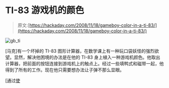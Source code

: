 # TI-83 游戏机的颜色

> 原文:[https://hackaday.com/2008/11/18/gameboy-color-in-a-ti-83/](https://hackaday.com/2008/11/18/gameboy-color-in-a-ti-83/)

![gb_ti](../Images/3e816311687ae86e6a92a2beeaaafffd.png "gb_ti")

[马克]有一个坏掉的 TI-83 图形计算器，在数学课上有一种玩口袋妖怪的强烈欲望。显然，解决他困境的办法是在他的 TI-83 身上植入一种游戏机颜色。他取出计算器，把前面的按钮连接到游戏机上的触点上。经过一些填鸭式和磁带一起，他得到了所有的工作。现在他只需要想办法让子弹不那么显眼。

[通过[使](http://blog.makezine.com/archive/2008/11/gameboy_gets_implanted_in.html?CMP=OTC-0D6B48984890)